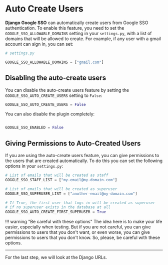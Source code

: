 # Auto Create Users

**Django Google SSO** can automatically create users from Google SSO authentication. To enable this feature, you need to
set the `GOOGLE_SSO_ALLOWABLE_DOMAINS` setting in your `settings.py`, with a list of domains that will be allowed to create.
For example, if any user with a gmail account can sign in, you can set:

```python
# settings.py

GOOGLE_SSO_ALLOWABLE_DOMAINS = ["gmail.com"]
```

## Disabling the auto-create users

You can disable the auto-create users feature by setting the `GOOGLE_SSO_AUTO_CREATE_USERS` setting to `False`:

```python
GOOGLE_SSO_AUTO_CREATE_USERS = False
```

You can also disable the plugin completely:

```python

GOOGLE_SSO_ENABLED = False
```

## Giving Permissions to Auto-Created Users

If you are using the auto-create users feature, you can give permissions to the users that are created automatically. To do
this you can set the following options in your `settings.py`:

```python
# List of emails that will be created as staff
GOGGLE_SSO_STAFF_LIST = ["my-email@my-domain.com"]

# List of emails that will be created as superuser
GOOGLE_SSO_SUPERUSER_LIST = ["another-email@my-domain.com"]

# If True, the first user that logs in will be created as superuser
# if no superuser exists in the database at all
GOGGLE_SSO_AUTO_CREATE_FIRST_SUPERUSER = True
```

!!! warning "Be careful with these options"
    The idea here is to make your life easier, especially when testing. But if you are not careful, you can give
    permissions to users that you don't want, or even worse, you can give permissions to users that you don't know.
    So, please, be careful with these options.

---

For the last step, we will look at the Django URLs.
